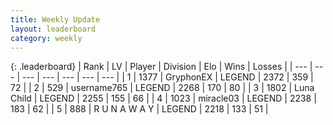 ```yaml
---
title: Weekly Update
layout: leaderboard
category: weekly
---
```


{: .leaderboard}
| Rank | LV | Player | Division | Elo | Wins | Losses |
| --- | --- | --- | --- | --- | --- | --- |
| <span data-change="0">1</span> | 1377 | <span title="ID: 315148">GryphonEX</span> | LEGEND | <span data-change="4">2372</span> | <span data-change="107">359</span> | <span data-change="15">72</span> |
| <span data-change="5">2</span> | 529 | <span title="ID: 188640">username765</span> | LEGEND | <span data-change="90">2268</span> | <span data-change="27">170</span> | <span data-change="8">80</span> |
| <span data-change="3">3</span> | 1802 | <span title="ID: 164871">Luna Child</span> | LEGEND | <span data-change="70">2255</span> | <span data-change="31">155</span> | <span data-change="7">66</span> |
| <span data-change="-1">4</span> | 1023 | <span title="ID: 416373">miracle03</span> | LEGEND | <span data-change="1">2238</span> | <span data-change="9">183</span> | <span data-change="4">62</span> |
| <span data-change="6">5</span> | 888 | <span title="ID: 66144">R U N A W A Y</span> | LEGEND | <span data-change="95">2218</span> | <span data-change="19">133</span> | <span data-change="4">51</span> |